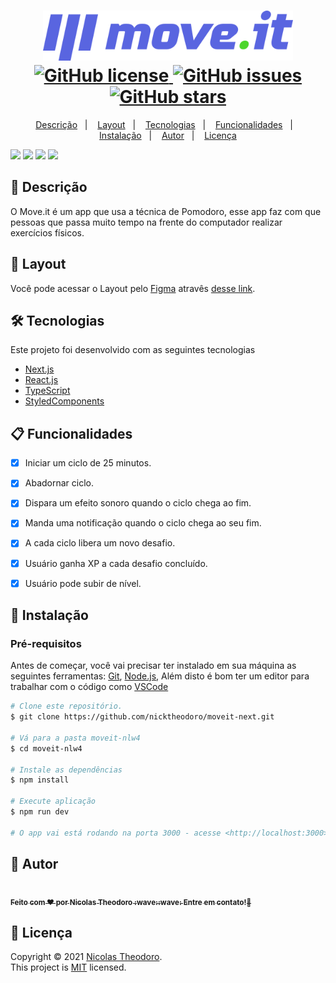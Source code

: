 <h1 align="center">
  <img width="400px" src="src/.github/images/logo-full.svg" />
  <br />
  <a href="https://github.com/nicktheodoro/moveit-next/blob/main/LICENSE.txt">
    <img alt="GitHub license" src="https://img.shields.io/github/license/nicktheodoro/moveit-nlw4?logo=mint&style=flat-square">
  </a>
  <a href="https://github.com/nicktheodoro/moveit-next/issues">
    <img alt="GitHub issues" src="https://img.shields.io/github/issues/nicktheodoro/moveit-nlw4?color=29B6D1&style=flat-square">
  </a>
  <a href="https://github.com/nicktheodoro/moveit-next/stargazers">
    <img alt="GitHub stars" src="https://img.shields.io/github/stars/nicktheodoro/moveit-nlw4?color=29B6D1&style=flat-square">
  </a>
</h1>
<p align="center">
  <a href="#page_facing_up-descrição">Descrição</a>&nbsp;&nbsp;&nbsp;|&nbsp;&nbsp;&nbsp;
  <a href="#art-Layout">Layout</a>&nbsp;&nbsp;&nbsp;|&nbsp;&nbsp;&nbsp;
  <a href="#-tecnologias">Tecnologias</a>&nbsp;&nbsp;&nbsp;|&nbsp;&nbsp;&nbsp;
  <a href="#clipboard-Funcionalidades">Funcionalidades</a>&nbsp;&nbsp;&nbsp;|&nbsp;&nbsp;&nbsp;
  <a href="#closed_book-instalação">Instalação</a>&nbsp;&nbsp;&nbsp;|&nbsp;&nbsp;&nbsp;
  <a href="#man-Autor">Autor</a>&nbsp;&nbsp;&nbsp;|&nbsp;&nbsp;&nbsp;
  <a href="#memo-Licença">Licença</a>
</p>

<img src=".github/images/print1.png" />
<img src=".github/images/print2.png" />
<img src=".github/images/print3.png" />
<img src=".github/images/print4.png" />

## :page_facing_up: Descrição
O Move.it é um app que usa a técnica de Pomodoro, esse app faz com que pessoas que passa muito tempo na frente do computador realizar exercícios físicos.

## :art: Layout
Você pode acessar o Layout pelo <a href="https://www.figma.com">Figma<a> atravês <a href="https://www.figma.com/file/ge20pu3ofMOKoliUyKx1Nl/Move.it-1.0">desse link<a>.

## 🛠 Tecnologias
Este projeto foi desenvolvido com as seguintes tecnologias

- [Next.js](https://nextjs.org/)
- [React.js](https://pt-br.reactjs.org/)
- [TypeScript](https://www.typescriptlang.org/)
- [StyledComponents](https://styled-components.com/)

## :clipboard: Funcionalidades
- [x] Iniciar um ciclo de 25 minutos.
- [x] Abadornar ciclo.
- [x] Dispara um efeito sonoro quando o ciclo chega ao fim.
- [x] Manda uma notificação quando o ciclo chega ao seu fim.
- [x] A cada ciclo libera um novo desafio.
- [x] Usuário ganha XP a cada desafio concluído.
- [x] Usuário pode subir de nível.


## :closed_book: Instalação

### Pré-requisitos
Antes de começar, você vai precisar ter instalado em sua máquina as seguintes ferramentas:
[Git](https://git-scm.com), [Node.js](https://nodejs.org/en/), Além disto é bom ter um editor para trabalhar com o código como [VSCode](https://code.visualstudio.com/)

```bash
# Clone este repositório.
$ git clone https://github.com/nicktheodoro/moveit-next.git

# Vá para a pasta moveit-nlw4
$ cd moveit-nlw4

# Instale as dependências
$ npm install 

# Execute aplicação
$ npm run dev

# O app vai está rodando na porta 3000 - acesse <http://localhost:3000>
```

## :man: Autor

<a href="https://github.com/nicktheodoro/">
 <img src="https://media-exp1.licdn.com/dms/image/C5603AQGuheiBjGhg1Q/profile-displayphoto-shrink_800_800/0/1598554354481?e=1620259200&v=beta&t=RnkrxYffDNSE7zRPxIsifKdwiU0GV6nqLl1JywTPJws" width="70px;" alt=""/>
 <br />
 <sub><b>Feito com ❤️ por Nicolas Theodoro :wave::wave: Entre em contato!🚀</b></sub>
</a>

<a href="https://www.linkedin.com/in/nicolas-theodoro">
</a>


## :memo: Licença

Copyright © 2021 [Nicolas Theodoro](https://github.com/nicktheodoro).<br />
This project is [MIT](./LICENSE.txt) licensed.
